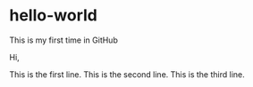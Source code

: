 # hello-world
This is my first time in GitHub

Hi,

This is the first line.
This is the second line.
This is the third line.


